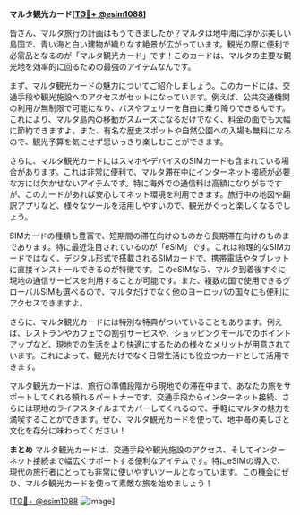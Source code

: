 **マルタ観光カード[[TG💪+ @esim1088](https://t.me/s/esim1088)]**

皆さん、マルタ旅行の計画はもうできましたか？マルタは地中海に浮かぶ美しい島国で、青い海と白い建物が織りなす絶景が広がっています。観光の際に便利で必需品となるのが「マルタ観光カード」です！このカードは、マルタの主要な観光地を効率的に回るための最強のアイテムなんです。

まず、マルタ観光カードの魅力についてご紹介しましょう。このカードには、交通手段や観光施設へのアクセスがセットになっています。例えば、公共交通機関の利用が無制限で可能になり、バスやフェリーを自由に乗り降りできるんです。これにより、マルタ島内の移動がスムーズになるだけでなく、料金の面でも大幅に節約できますよ。また、有名な歴史スポットや自然公園への入場も無料になるので、観光予算を気にせず思いっきり楽しむことができます。

さらに、マルタ観光カードにはスマホやデバイスのSIMカードも含まれている場合があります。これは非常に便利で、マルタ滞在中にインターネット接続が必要な方には欠かせないアイテムです。特に海外での通信料は高額になりがちですが、このカードがあれば安心してネット環境を利用できます。旅行中の地図や翻訳アプリなど、様々なツールを活用しやすいので、観光がぐっと楽しくなるでしょう。

SIMカードの種類も豊富で、短期間の滞在向けのものから長期滞在向けのものまであります。特に最近注目されているのが「eSIM」です。これは物理的なSIMカードではなく、デジタル形式で搭載されるSIMカードで、携帯電話やタブレットに直接インストールできるのが特徴です。このeSIMなら、マルタ到着後すぐに現地の通信サービスを利用することが可能です。また、複数の国で使用できるグローバルSIMも選べるので、マルタだけでなく他のヨーロッパの国々にも便利にアクセスできますよ。

さらに、マルタ観光カードには特別な特典がついていることもあります。例えば、レストランやカフェでの割引サービスや、ショッピングモールでのポイントアップなど、現地での生活をより快適にするための様々なメリットが用意されています。これによって、観光だけでなく日常生活にも役立つカードとして活用できます。

マルタ観光カードは、旅行の準備段階から現地での滞在中まで、あなたの旅をサポートしてくれる頼れるパートナーです。交通手段からインターネット接続、さらには現地のライフスタイルまでカバーしてくれるので、手軽にマルタの魅力を満喫することができます。ぜひ、マルタ観光カードを使って、地中海の美しさと文化を存分に味わってください！

**まとめ**
マルタ観光カードは、交通手段や観光施設のアクセス、そしてインターネット接続まで幅広くサポートする便利なアイテムです。特にeSIMの導入で、現代の旅行者にとっても非常に使いやすいツールとなっています。この機会にぜひ、マルタ観光カードを使って素敵な旅を始めましょう！

[[TG💪+ @esim1088](https://t.me/s/esim1088) ![Image](https://i.postimg.cc/Y0z9fWf4/image.png)]